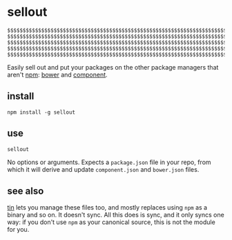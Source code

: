 # sellout

    $$$$$$$$$$$$$$$$$$$$$$$$$$$$$$$$$$$$$$$$$$$$$$$$$$$$$$$$$$$$$$$$$$$$$$$$$$$$$$$$
    $$$$$$$$$$$$$$$$$$$$$$$$$$$$$$$$$$$$$$$$$$$$$$$$$$$$$$$$$$$$$$$$$$$$$$$$$$$$$$$$
    $$$$$$$$$$$$$$$$$$$$$$$$$$$$$$$$$$$$$$$$$$$$$$$$$$$$$$$$$$$$$$$$$$$$$$$$$$$$$$$$
    $$$$$$$$$$$$$$$$$$$$$$$$$$$$$$$$$$$$$$$$$$$$$$$$$$$$$$$$$$$$$$$$$$$$$$$$$$$$$$$$
    $$$$$$$$$$$$$$$$$$$$$$$$$$$$$$$$$$$$$$$$$$$$$$$$$$$$$$$$$$$$$$$$$$$$$$$$$$$$$$$$

Easily sell out and put your packages on the other package managers that aren't
[npm](https://www.npmjs.org/): [bower](http://bower.io/) and [component](http://component.io/).

## install

    npm install -g sellout

## use

    sellout

No options or arguments. Expects a `package.json` file in your repo, from
which it will derive and update `component.json` and `bower.json` files.

## see also

[tin](https://github.com/jprichardson/tin) lets you manage these files too,
and mostly replaces using `npm` as a binary and so on. It doesn't sync.
All this does is sync, and it only syncs one way: if you don't use
`npm` as your canonical source, this is not the module for you.
